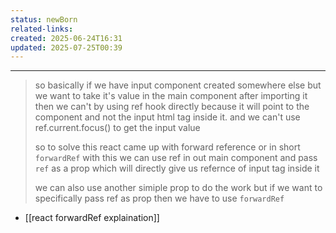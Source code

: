 ```yaml
---
status: newBorn
related-links: 
created: 2025-06-24T16:31
updated: 2025-07-25T00:39
---
```

---

> so basically if we have input component created somewhere else but we want to take it's value in the main component after importing it then we can't by using ref hook directly because it will point to the component and not the input html tag inside it. and we can't use ref.current.focus() to get the input value
 > 
> so to solve this react came up with forward reference or in short `forwardRef` with this we can use ref in out main component and pass `ref` as a prop which will directly give us refernce of input tag inside it
> 
> we can also use another simiple prop to do the work but if we want to specifically pass ref as prop then we have to use `forwardRef`

 
- [[react forwardRef explaination]]


